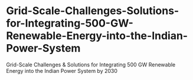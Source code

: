 # Grid-Scale-Challenges-Solutions-for-Integrating-500-GW-Renewable-Energy-into-the-Indian-Power-System
Grid-Scale Challenges &amp; Solutions for Integrating 500 GW Renewable Energy into the Indian Power System by 2030
